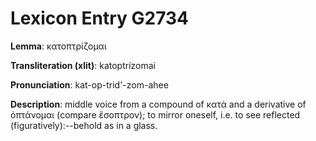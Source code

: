 # Lexicon Entry G2734

**Lemma**: κατοπτρίζομαι

**Transliteration (xlit)**: katoptrízomai

**Pronunciation**: kat-op-trid'-zom-ahee

**Description**:
middle voice from a compound of κατά and a derivative of ὀπτάνομαι (compare ἔσοπτρον); to mirror oneself, i.e. to see reflected (figuratively):--behold as in a glass.
